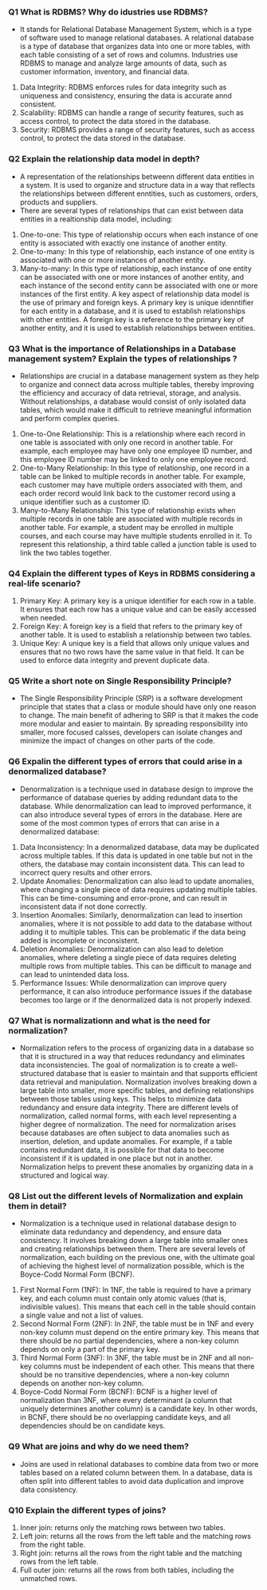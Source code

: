 ### Q1 What is RDBMS? Why do idustries use RDBMS?
- It stands for Relational Database Management System, which is a type of software used to manage relational databases. A relational database is a type of database that organizes data into one or more tables, with each table consisting of a set of rows and columns.
Industries use RDBMS to manage and analyze large amounts of data, such as customer information, inventory, and financial data.
1. Data Integrity: RDBMS enforces rules for data integrity such as uniqueness and consistency, ensuring the data is accurate annd consistent.
2. Scalability: RDBMS can handle a range of security features, such as access control, to protect the data stored in the database.
3. Security: RDBMS provides a range of security features, such as access control, to protect the data stored in the database.

### Q2 Explain the relationship data model in depth?
- A representation of the relationships betweenn different data entities in a system. It is used to organize and structure data in a way that reflects the relationships between different enntities, such as customers, orders, products and suppliers.
- There are several types of relationships that can exist between data entities in a realtionship data model, including:
1. One-to-one: This type of relationship occurs when each instance of one entity is associated with exactly one instance of another entity.
2. One-to-many: In this type of relationship, each instance of one entity is associated with one or more instances of another entity.
3. Many-to-many: In this type of relationship, each instance of one entity can be associated with one or more instances of another entity, and each instance of the second entity cann be associated with one or more instances of the first entity.
A key aspect of relationship data model is the use of primary and foreign keys. A primary key is unique idenntifier for each entity in a database, and it is used to establish relationships with other entities. A foreign key is a reference to the primary key of another entity, and it is used to establish relationships between entities.

### Q3 What is the importance of Relationships in a Database management system? Explain the types of relationships ?
- Relationships are crucial in a database management system as they help to organize and connect data across multiple tables, thereby improving the efficiency and accuracy of data retrieval, storage, and analysis. Without relationships, a database would consist of only isolated data tables, which would make it difficult to retrieve meaningful information and perform complex queries.
1. One-to-One Relationship: This is a relationship where each record in one table is associated with only one record in another table. For example, each employee may have only one employee ID number, and this employee ID number may be linked to only one employee record.
2. One-to-Many Relationship: In this type of relationship, one record in a table can be linked to multiple records in another table. For example, each customer may have multiple orders associated with them, and each order record would link back to the customer record using a unique identifier such as a customer ID.
3. Many-to-Many Relationship: This type of relationship exists when multiple records in one table are associated with multiple records in another table. For example, a student may be enrolled in multiple courses, and each course may have multiple students enrolled in it. To represent this relationship, a third table called a junction table is used to link the two tables together.

### Q4 Explain the different types of Keys in RDBMS considering a real-life scenario?
1. Primary Key: A primary key is a unique identifier for each row in a table. It ensures that each row has a unique value and can be easily accessed when needed.
2. Foreign Key: A foreign key is a field that refers to the primary key of another table. It is used to establish a relationship between two tables.
3. Unique Key: A unique key is a field that allows only unique values and ensures that no two rows have the same value in that field. It can be used to enforce data integrity and prevent duplicate data.

### Q5 Write a short note on Single Responsibility Principle?
- The Single Responsibility Principle (SRP) is a software development principle that states that a class or module should have only one reason to change. The main benefit of adhering to SRP is that it makes the code more modular and easier to maintain. By spreading responsibility into smaller, more focused calsses, developers can isolate changes and minimize the impact of changes on other parts of the code.

### Q6 Expalin the different types of errors that could arise in a denormalized database?
- Denormalization is a technique used in database design to improve the performance of database queries by adding redundant data to the database. While denormalization can lead to improved performance, it can also introduce several types of errors in the database. Here are some of the most common types of errors that can arise in a denormalized database:
1. Data Inconsistency: In a denormalized database, data may be duplicated across multiple tables. If this data is updated in one table but not in the others, the database may contain inconsistent data. This can lead to incorrect query results and other errors.
2. Update Anomalies: Denormalization can also lead to update anomalies, where changing a single piece of data requires updating multiple tables. This can be time-consuming and error-prone, and can result in inconsistent data if not done correctly.
3. Insertion Anomalies: Similarly, denormalization can lead to insertion anomalies, where it is not possible to add data to the database without adding it to multiple tables. This can be problematic if the data being added is incomplete or inconsistent.
4. Deletion Anomalies: Denormalization can also lead to deletion anomalies, where deleting a single piece of data requires deleting multiple rows from multiple tables. This can be difficult to manage and can lead to unintended data loss.
3. Performance Issues: While denormalization can improve query performance, it can also introduce performance issues if the database becomes too large or if the denormalized data is not properly indexed.

### Q7 What is normalizationn and what is the need for normalization?
- Normalization refers to the process of organizing data in a database so that it is structured in a way that reduces redundancy and eliminates data inconsistencies. The goal of normalization is to create a well-structured database that is easier to maintain and that supports efficient data retrieval and manipulation. Normalization involves breaking down a large table into smaller, more specific tables, and defining relationships between those tables using keys. This helps to minimize data redundancy and ensure data integrity. There are different levels of normalization, called normal forms, with each level representing a higher degree of normalization. The need for normalization arises because databases are often subject to data anomalies such as insertion, deletion, and update anomalies. For example, if a table contains redundant data, it is possible for that data to become inconsistent if it is updated in one place but not in another. Normalization helps to prevent these anomalies by organizing data in a structured and logical way.

### Q8 List out the different levels of Normalization and explain them in detail?
- Normalization is a technique used in relational database design to eliminate data redundancy and dependency, and ensure data consistency. It involves breaking down a large table into smaller ones and creating relationships between them. There are several levels of normalization, each building on the previous one, with the ultimate goal of achieving the highest level of normalization possible, which is the Boyce-Codd Normal Form (BCNF).
1. First Normal Form (1NF):
In 1NF, the table is required to have a primary key, and each column must contain only atomic values (that is, indivisible values). This means that each cell in the table should contain a single value and not a list of values.
2. Second Normal Form (2NF):
In 2NF, the table must be in 1NF and every non-key column must depend on the entire primary key. This means that there should be no partial dependencies, where a non-key column depends on only a part of the primary key.
3. Third Normal Form (3NF):
In 3NF, the table must be in 2NF and all non-key columns must be independent of each other. This means that there should be no transitive dependencies, where a non-key column depends on another non-key column.
4. Boyce-Codd Normal Form (BCNF):
BCNF is a higher level of normalization than 3NF, where every determinant (a column that uniquely determines another column) is a candidate key. In other words, in BCNF, there should be no overlapping candidate keys, and all dependencies should be on candidate keys.

### Q9 What are joins and why do we need them?
- Joins are used in relational databases to combine data from two or more tables based on a related column between them. In a database, data is often split into different tables to avoid data duplication and improve data consistency.

### Q10 Explain the different types of joins?
1. Inner join: returns only the matching rows between two tables.
2. Left join: returns all the rows from the left table and the matching rows from the right table.
3. Right join: returns all the rows from the right table and the matching rows from the left table.
4. Full outer join: returns all the rows from both tables, including the unmatched rows.
